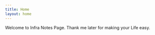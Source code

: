 ```yaml
---
title: Home
layout: home
---
```


Welcome to Infra Notes Page. Thank me later for making your Life easy.

